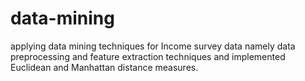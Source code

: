 # data-mining
applying data mining techniques for Income survey data namely data preprocessing and feature extraction techniques and implemented Euclidean and Manhattan distance measures.

